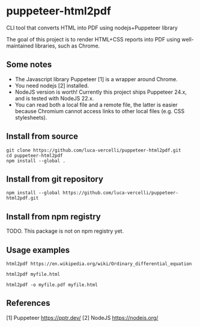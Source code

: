 # puppeteer-html2pdf
CLI tool that converts HTML into PDF using nodejs+Puppeteer library

The goal of this project is to render HTML+CSS reports into PDF using well-maintained libraries, such as Chrome.

## Some notes
* The Javascript library Puppeteer [1] is a wrapper around Chrome.
* You need nodejs [2] installed.
* NodeJS version is worth! Currently this project ships Puppeteer 24.x, and is tested with NodeJS 22.x.
* You can read both a local file and a remote file, the latter is easier because Chromium cannot access links to other local files (e.g. CSS stylesheets).

## Install from source

	git clone https://github.com/luca-vercelli/puppeteer-html2pdf.git
	cd puppeteer-html2pdf
    npm install --global .

## Install from git repository

    npm install --global https://github.com/luca-vercelli/puppeteer-html2pdf.git

## Install from npm registry

TODO. This package is not on npm registry yet.

## Usage examples

    html2pdf https://en.wikipedia.org/wiki/Ordinary_differential_equation

    html2pdf myfile.html

    html2pdf -o myfile.pdf myfile.html
 
## References

[1] Puppeteer https://pptr.dev/
[2] NodeJS https://nodejs.org/
